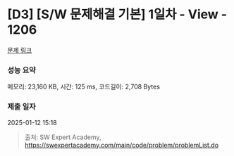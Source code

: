 # [D3] [S/W 문제해결 기본] 1일차 - View - 1206 

[문제 링크](https://swexpertacademy.com/main/code/problem/problemDetail.do?contestProbId=AV134DPqAA8CFAYh) 

### 성능 요약

메모리: 23,160 KB, 시간: 125 ms, 코드길이: 2,708 Bytes

### 제출 일자

2025-01-12 15:18



> 출처: SW Expert Academy, https://swexpertacademy.com/main/code/problem/problemList.do